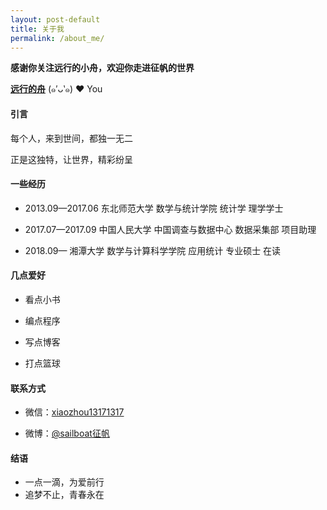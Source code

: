```yaml
---
layout: post-default
title: 关于我
permalink: /about_me/
---
```


**感谢你关注远行的小舟，欢迎你走进征帆的世界**

[**远行的舟**](https://www.longzf.com) (๑′ᴗ‵๑)  ❤ You



#### 引言

每个人，来到世间，都独一无二

正是这独特，让世界，精彩纷呈



#### 一些经历

* 2013.09—2017.06 东北师范大学 数学与统计学院 统计学 理学学士

* 2017.07—2017.09 中国人民大学 中国调查与数据中心 数据采集部 项目助理

* 2018.09—               湘潭大学 数学与计算科学学院 应用统计 专业硕士 在读

  

#### 几点爱好

* 看点小书

* 编点程序

* 写点博客

* 打点篮球

  

#### 联系方式

* 微信：[xiaozhou13171317](https://www.longzf.com/assets/img/about_me/wechat.jpg)

* 微博：[@sailboat征帆](https://weibo.com/u/3167301301?refer_flag=1001030102_&is_hot=1)

  

#### 结语

* 一点一滴，为爱前行
* 追梦不止，青春永在